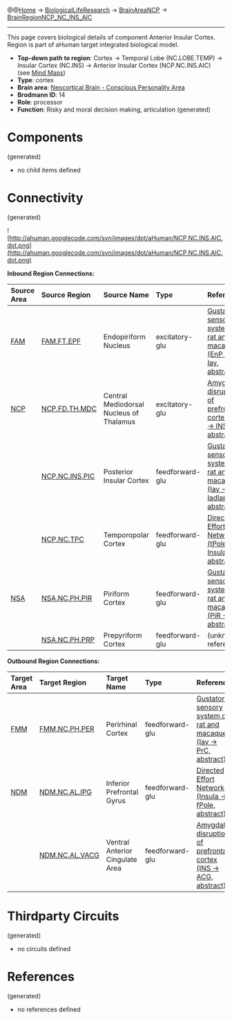 @@[Home](Home.md) -> [BiologicalLifeResearch](BiologicalLifeResearch.md) -> [BrainAreaNCP](BrainAreaNCP.md) -> [BrainRegionNCP\_NC\_INS\_AIC](BrainRegionNCP_NC_INS_AIC.md)

---


This page covers biological details of component Anterior Insular Cortex.
Region is part of aHuman target integrated biological model.

  * **Top-down path to region**: Cortex -> Temporal Lobe (NC.LOBE.TEMP) -> Insular Cortex (NC.INS) -> Anterior Insular Cortex (NCP.NC.INS.AIC) (see [Mind Maps](OverallMindMaps.md))
  * **Type**: cortex
  * **Brain area**: [Neocortical Brain - Conscious Personality Area](BrainAreaNCP.md)
  * **Brodmann ID**: 14
  * **Role**: processor
  * **Function**: Risky and moral decision making, articulation
(generated)
# Components #
(generated)


  * no child items defined

# Connectivity #
(generated)


![http://ahuman.googlecode.com/svn/images/dot/aHuman/NCP.NC.INS.AIC.dot.png](http://ahuman.googlecode.com/svn/images/dot/aHuman/NCP.NC.INS.AIC.dot.png)

**Inbound Region Connections:**

| **Source Area** | **Source Region** | **Source Name** | **Type** | **Reference** |
|:----------------|:------------------|:----------------|:---------|:--------------|
| [FAM](BrainAreaFAM.md) | [FAM.FT.EPF](BrainRegionFAM_FT_EPF.md) | Endopiriform Nucleus | excitatory-glu | [Gustatory sensory system of rat and macaque (EnP -> Iav, abstract)](http://www.sciencedirect.com/science/article/pii/S0149763401000215) |
| [NCP](BrainAreaNCP.md) | [NCP.FD.TH.MDC](BrainRegionNCP_FD_TH_MDC.md) | Central Mediodorsal Nucleus of Thalamus | excitatory-glu | [Amygdalar disruption of prefrontal cortex (TH -> INS, abstract)](http://neuropolitics.org/defaultmay10.asp) |
|                 | [NCP.NC.INS.PIC](BrainRegionNCP_NC_INS_PIC.md) | Posterior Insular Cortex | feedforward-glu | [Gustatory sensory system of rat and macaque (Iav -> IadIap, abstract)](http://www.sciencedirect.com/science/article/pii/S0149763401000215) |
|                 | [NCP.NC.TPC](BrainRegionNCP_NC_TPC.md) | Temporopolar Cortex | feedforward-glu | [Directed Effort Network (tPole -> Insula, abstract)](http://www.frontiersin.org/Human_Neuroscience/10.3389/fnhum.2012.00184/full) |
| [NSA](BrainAreaNSA.md) | [NSA.NC.PH.PIR](BrainRegionNSA_NC_PH_PIR.md) | Piriform Cortex | feedforward-glu | [Gustatory sensory system of rat and macaque (PiR -> Iav, abstract)](http://www.sciencedirect.com/science/article/pii/S0149763401000215) |
|                 | [NSA.NC.PH.PRP](BrainRegionNSA_NC_PH_PRP.md) | Prepyriform Cortex | feedforward-glu | (unknown reference) |

**Outbound Region Connections:**

| **Target Area** | **Target Region** | **Target Name** | **Type** | **Reference** |
|:----------------|:------------------|:----------------|:---------|:--------------|
| [FMM](BrainAreaFMM.md) | [FMM.NC.PH.PER](BrainRegionFMM_NC_PH_PER.md) | Perirhinal Cortex | feedforward-glu | [Gustatory sensory system of rat and macaque (Iav -> PrC, abstract)](http://www.sciencedirect.com/science/article/pii/S0149763401000215) |
| [NDM](BrainAreaNDM.md) | [NDM.NC.AL.IPG](BrainRegionNDM_NC_AL_IPG.md) | Inferior Prefrontal Gyrus | feedforward-glu | [Directed Effort Network (Insula -> fPole, abstract)](http://www.frontiersin.org/Human_Neuroscience/10.3389/fnhum.2012.00184/full) |
|                 | [NDM.NC.AL.VACG](BrainRegionNDM_NC_AL_VACG.md) | Ventral Anterior Cingulate Area | feedforward-glu | [Amygdalar disruption of prefrontal cortex (INS -> ACG, abstract)](http://neuropolitics.org/defaultmay10.asp) |

# Thirdparty Circuits #
(generated)

  * no circuits defined

# References #
(generated)

  * no references defined
